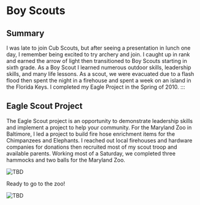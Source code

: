 # Boy Scouts

## Summary

I was late to join Cub Scouts, but after seeing a presentation in lunch one day, I remember being excited to try archery and join. I caught up in rank and earned the arrow of light then transitioned to Boy Scouts starting in sixth grade. As a Boy Scout I learned numerous outdoor skills, leadership skills, and many life lessons. As a scout, we were evacuated due to a flash flood then spent the night in a firehouse and spent a week on an island in the Florida Keys. I completed my Eagle Project in the Spring of 2010. :::

## Eagle Scout Project

The Eagle Scout project is an opportunity to demonstrate leadership skills and implement a project to help your community. For the Maryland Zoo in Baltimore, I led a project to build fire hose enrichment items for the Chimpanzees and Elephants. I reached out local firehouses and hardware companies for donations then recruited most of my scout troop and available parents. Working most of a Saturday, we completed three hammocks and two balls for the Maryland Zoo.

![TBD](./imgs/eagle/Group_Photo.jpg)

Ready to go to the zoo!

![TBD](./imgs/eagle/DSC_0058_trunk.jpg)
